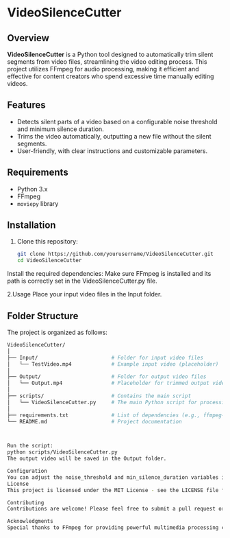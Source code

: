 # VideoSilenceCutter

## Overview
**VideoSilenceCutter** is a Python tool designed to automatically trim silent segments from video files, streamlining the video editing process. This project utilizes FFmpeg for audio processing, making it efficient and effective for content creators who spend excessive time manually editing videos.

## Features
- Detects silent parts of a video based on a configurable noise threshold and minimum silence duration.
- Trims the video automatically, outputting a new file without the silent segments.
- User-friendly, with clear instructions and customizable parameters.

## Requirements
- Python 3.x
- FFmpeg
- `moviepy` library

## Installation
1. Clone this repository:
   ```bash
   git clone https://github.com/yourusername/VideoSilenceCutter.git
   cd VideoSilenceCutter
Install the required dependencies:
Make sure FFmpeg is installed and its path is correctly set in the VideoSilenceCutter.py file.

2.Usage
Place your input video files in the Input folder.
## Folder Structure
The project is organized as follows:
```bash
VideoSilenceCutter/
│
├── Input/                        # Folder for input video files
│   └── TestVideo.mp4             # Example input video (placeholder)
│
├── Output/                       # Folder for output video files
│   └── Output.mp4                # Placeholder for trimmed output video
│
├── scripts/                      # Contains the main script
│   └── VideoSilenceCutter.py     # The main Python script for processing videos
│
├── requirements.txt              # List of dependencies (e.g., ffmpeg-python)
└── README.md                     # Project documentation



Run the script:
python scripts/VideoSilenceCutter.py
The output video will be saved in the Output folder.

Configuration
You can adjust the noise_threshold and min_silence_duration variables in the script to customize the silence detection criteria.
License
This project is licensed under the MIT License - see the LICENSE file for details.

Contributing
Contributions are welcome! Please feel free to submit a pull request or open an issue for suggestions and improvements.

Acknowledgments
Special thanks to FFmpeg for providing powerful multimedia processing capabilities.
